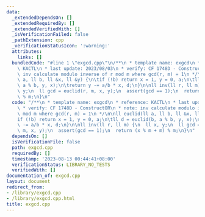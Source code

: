 ```yaml
---
data:
  _extendedDependsOn: []
  _extendedRequiredBy: []
  _extendedVerifiedWith: []
  _isVerificationFailed: false
  _pathExtension: cpp
  _verificationStatusIcon: ':warning:'
  attributes:
    links: []
  bundledCode: "#line 1 \"exgcd.cpp\"\n/**\n * template name: exgcd\n * reference:\
    \ KACTL\n * last update: 2023/08/03\n * verify: CF 1748D - ConstructOR\n * note:\
    \ inv calculate modulo inverse of r mod m where gcd(r, m) = 1\n */\n\nll euclid(ll\
    \ a, ll b, ll &x, ll &y) {\n\tif (!b) return x = 1, y = 0, a;\n\tll d = euclid(b,\
    \ a % b, y, x);\n\treturn y -= a/b * x, d;\n}\n\nll inv(ll r, ll m) {\n  ll x,\
    \ y;\n  ll gcd = euclid(r, m, x, y);\n  assert(gcd == 1);\n  return (x % m + m)\
    \ % m;\n}\n"
  code: "/**\n * template name: exgcd\n * reference: KACTL\n * last update: 2023/08/03\n\
    \ * verify: CF 1748D - ConstructOR\n * note: inv calculate modulo inverse of r\
    \ mod m where gcd(r, m) = 1\n */\n\nll euclid(ll a, ll b, ll &x, ll &y) {\n\t\
    if (!b) return x = 1, y = 0, a;\n\tll d = euclid(b, a % b, y, x);\n\treturn y\
    \ -= a/b * x, d;\n}\n\nll inv(ll r, ll m) {\n  ll x, y;\n  ll gcd = euclid(r,\
    \ m, x, y);\n  assert(gcd == 1);\n  return (x % m + m) % m;\n}\n"
  dependsOn: []
  isVerificationFile: false
  path: exgcd.cpp
  requiredBy: []
  timestamp: '2023-08-13 00:44:41+08:00'
  verificationStatus: LIBRARY_NO_TESTS
  verifiedWith: []
documentation_of: exgcd.cpp
layout: document
redirect_from:
- /library/exgcd.cpp
- /library/exgcd.cpp.html
title: exgcd.cpp
---
```

